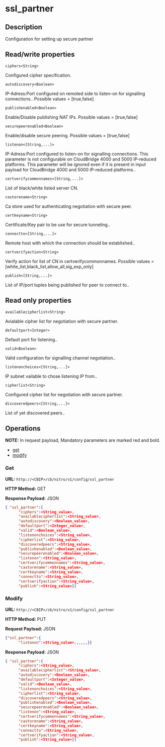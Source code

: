 # ssl\_partner

## Description

Configuration for setting up secure partner

## Read/write properties

`ciphers<String>`

Configured cipher specification.

`autodiscovery<Boolean>`

IP-Adress:Port configured on remoted side to listen-on for signalling connections..
Possible values = [true,false]

`publishenabled<Boolean>`

Enable/Disable publishing NAT IPs.
Possible values = [true,false]

`securepeerenabled<Boolean>`

Enable/disable secure peering.
Possible values = [true,false]

`listenon<[String,...]>`

IP-Adress:Port configured to listen-on for signalling connections. This parameter is not configurable on CloudBridge 4000 and 5000 IP-reduced platforms. This parameter will be ignored even if it is present in input payload for CloudBridge 4000 and 5000 IP-reduced platforms..

`certverifycommonnames<[String,...]>`

List of black/white listed server CN.

`castorename<String>`

Ca store used for authenticating negotiation with secure peer.

`certkeyname<String>`

Certificate/Key pair to be use for secure tunneling..

`connectto<[String,...]>`

Remote host with which the connection should be established..

`certverifyaction<String>`

Verify action for list of CN in certverifycommonnames.
Possible values = [white_list,black_list,allow_all,sig_exp_only]

`publish<[String,...]>`

List of IP/port tuples being published for peer to connect to..

## Read only properties

`availablecipherlist<String>`

Avialable cipher list for negotiation with secure partner.

`defaultport<Integer>`

Default port for listening..

`valid<Boolean>`

Valid configuration for signalling channel negotiation..

`listenonchoices<[String,...]>`

IP subnet vailable to chose listening IP from..

`cipherlist<String>`

Configured cipher list for negotiation with secure partner.

`discoveredpeers<[String,...]>`

List of yet discovered peers..

## Operations

**NOTE:** In request payload, Mandatory parameters are marked red and bold.

* [get](#get)
* [modify](#modify)

### <a name="get">Get</a>

**URL:** `http://<CBIP>/cb/nitro/v1/config/ssl_partner`

**HTTP Method:** GET

**Response Payload:** JSON

```json
{ "ssl_partner":{
      "ciphers":<String_value>,
      "availablecipherlist":<String_value>,
      "autodiscovery":<Boolean_value>,
      "defaultport":<Integer_value>,
      "valid":<Boolean_value>,
      "listenonchoices":<String_value>,
      "cipherlist":<String_value>,
      "discoveredpeers":<String_value>,
      "publishenabled":<Boolean_value>,
      "securepeerenabled":<Boolean_value>,
      "listenon":<String_value>,
      "certverifycommonnames":<String_value>,
      "castorename":<String_value>,
      "certkeyname":<String_value>,
      "connectto":<String_value>,
      "certverifyaction":<String_value>,
      "publish":<String_value>}}
```

### <a name="modify">Modify</a>

**URL:** `http://<CBIP>/cb/nitro/v1/config/ssl_partner`

**HTTP Method:** PUT

**Request Payload:** JSON

```json
{"ssl_partner":{
      "listenon":<String_value>,,,,,,}}
```

**Response Payload:** JSON

```json
{ "ssl_partner":{
      "ciphers":<String_value>,
      "availablecipherlist":<String_value>,
      "autodiscovery":<Boolean_value>,
      "defaultport":<Integer_value>,
      "valid":<Boolean_value>,
      "listenonchoices":<String_value>,
      "cipherlist":<String_value>,
      "discoveredpeers":<String_value>,
      "publishenabled":<Boolean_value>,
      "securepeerenabled":<Boolean_value>,
      "listenon":<String_value>,
      "certverifycommonnames":<String_value>,
      "castorename":<String_value>,
      "certkeyname":<String_value>,
      "connectto":<String_value>,
      "certverifyaction":<String_value>,
      "publish":<String_value>}}
```